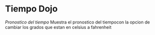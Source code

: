 # Tiempo Dojo
*Pronostico del tiempo*
Muestra el pronostico del tiempocon la opcion de cambiar los grados que estan en celsius a fahrenheit

